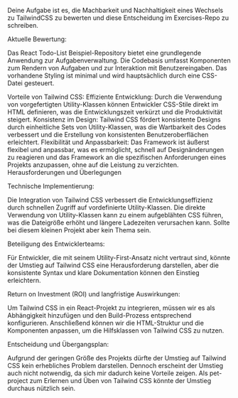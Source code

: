 Deine Aufgabe ist es, die Machbarkeit und Nachhaltigkeit eines Wechsels zu TailwindCSS zu bewerten und diese Entscheidung im Exercises-Repo zu schreiben.

Aktuelle Bewertung:

Das React Todo-List Beispiel-Repository bietet eine grundlegende Anwendung zur Aufgabenverwaltung. Die Codebasis umfasst Komponenten zum Rendern von Aufgaben und zur Interaktion mit Benutzereingaben. Das vorhandene Styling ist minimal und wird hauptsächlich durch eine CSS-Datei gesteuert.

Vorteile von Tailwind CSS:
Effiziente Entwicklung: Durch die Verwendung von vorgefertigten Utility-Klassen können Entwickler CSS-Stile direkt im HTML definieren, was die Entwicklungszeit verkürzt und die Produktivität steigert.
Konsistenz im Design: Tailwind CSS fördert konsistente Designs durch einheitliche Sets von Utility-Klassen, was die Wartbarkeit des Codes verbessert und die Erstellung von konsistenten Benutzeroberflächen erleichtert.
Flexibilität und Anpassbarkeit: Das Framework ist äußerst flexibel und anpassbar, was es ermöglicht, schnell auf Designänderungen zu reagieren und das Framework an die spezifischen Anforderungen eines Projekts anzupassen, ohne auf die Leistung zu verzichten.
Herausforderungen und Überlegungen

Technische Implementierung:

Die Integration von Tailwind CSS verbessert die Entwicklungseffizienz durch schnellen Zugriff auf vordefinierte Utility-Klassen.
Die direkte Verwendung von Utility-Klassen kann zu einem aufgeblähten CSS führen, was die Dateigröße erhöht und längere Ladezeiten verursachen kann. Sollte bei diesem kleinen Projekt aber kein Thema sein.

Beteiligung des Entwicklerteams:

Für Entwickler, die mit seinem Utility-First-Ansatz nicht vertraut sind, könnte der Umstieg auf Tailwind CSS eine Herausforderung darstellen, aber die konsistente Syntax und klare Dokumentation können den Einstieg erleichtern.

Return on Investment (ROI) und langfristige Auswirkungen:

Um Tailwind CSS in ein React-Projekt zu integrieren, müssen wir es als Abhängigkeit hinzufügen und den Build-Prozess entsprechend konfigurieren. Anschließend können wir die HTML-Struktur und die Komponenten anpassen, um die Hilfsklassen von Tailwind CSS zu nutzen.

Entscheidung und Übergangsplan:

Aufgrund der geringen Größe des Projekts dürfte der Umstieg auf Tailwind CSS kein erhebliches Problem darstellen. Dennoch erscheint der Umstieg auch nicht notwendig, da sich mir dadurch keine Vorteile zeigen. Als pet-project zum Erlernen und Üben von Tailwind CSS könnte der Umstieg durchaus nützlich sein.
